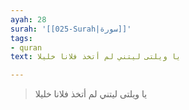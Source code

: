 ```yaml
---
ayah: 28
surah: '[[025-Surah|سورة]]'
tags:
- quran
text: يا ويلتى ليتني لم أتخذ فلانا خليلا

---
```

> يا ويلتى ليتني لم أتخذ فلانا خليلا

